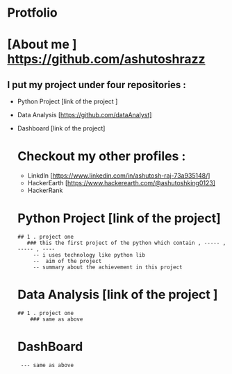 # Protfolio

# [About me   ] https://github.com/ashutoshrazz 

## I put my project under four repositories  :
- Python Project [link of the project ]
- Data Analysis  [https://github.com/dataAnalyst]
- Dashboard    [link of the project]


  # Checkout my other profiles :
   - LinkdIn [https://www.linkedin.com/in/ashutosh-raj-73a935148/]
   - HackerEarth [https://www.hackerearth.com/@ashutoshking0123]
   - HackerRank 
 
  # Python Project [link of the project]
      ## 1 . project one
         ### this the first project of the python which contain , ----- ,  ----- , ----
           -- i uses technology like python lib
           --  aim of the project 
           -- summary about the achievement in this project  
  # Data Analysis [link of the project ]
      ## 1 . project one
          ### same as above           
  # DashBoard
       --- same as above

  

 




    

